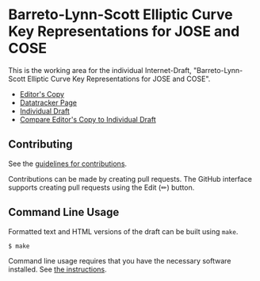 # Barreto-Lynn-Scott Elliptic Curve Key Representations for JOSE and COSE

This is the working area for the individual Internet-Draft, "Barreto-Lynn-Scott Elliptic Curve Key Representations for JOSE and COSE".

* [Editor's Copy](https://tplooker.github.io/draft-looker-bls-jose-cose/#go.draft-looker-bls-jose-cose.html)
* [Datatracker Page](https://datatracker.ietf.org/doc/draft-looker-bls-jose-cose)
* [Individual Draft](https://datatracker.ietf.org/doc/html/draft-looker-bls-jose-cose)
* [Compare Editor's Copy to Individual Draft](https://tplooker.github.io/draft-looker-bls-jose-cose/#go.draft-looker-bls-jose-cose.diff)


## Contributing

See the
[guidelines for contributions](https://github.com/tplooker/draft-looker-bls-jose-cose/blob/main/CONTRIBUTING.md).

Contributions can be made by creating pull requests.
The GitHub interface supports creating pull requests using the Edit (✏) button.


## Command Line Usage

Formatted text and HTML versions of the draft can be built using `make`.

```sh
$ make
```

Command line usage requires that you have the necessary software installed.  See
[the instructions](https://github.com/martinthomson/i-d-template/blob/main/doc/SETUP.md).

